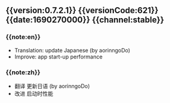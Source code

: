 ## {{version:0.7.2.1}} {{versionCode:621}} {{date:1690270000}} {{channel:stable}}

### {{note:en}}
- Translation: update Japanese (by aorinngoDo)
- Improve: app start-up performance

### {{note:zh}}
- 翻译 更新日语 (by aorinngoDo)
- 改进 启动时性能